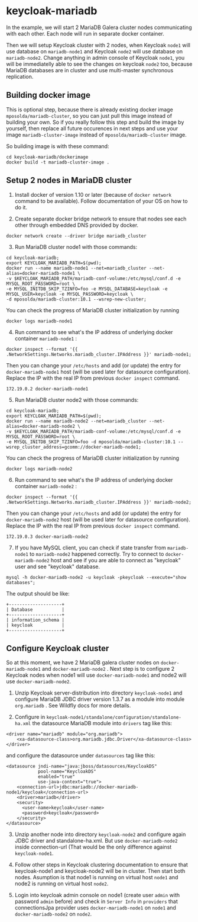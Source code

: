 # keycloak-mariadb

In the example, we will start 2 MariaDB Galera cluster nodes communicating with each other. Each node will run in separate docker container.

Then we will setup Keycloak cluster with 2 nodes, when Keycloak `node1` will use database on `mariadb-node1` and Keycloak `node2` will use database
on `mariadb-node2`. Change anything in admin console of Keycloak `node1`, you will be immediatelly able to see the changes on keycloak `node2` too, because
MariaDB databases are in cluster and use multi-master synchronous replication. 

## Building docker image
 
This is optional step, because there is already existing docker image `mposolda/mariadb-cluster`, so you can just pull this image instead of
building your own. So if you really follow this step and build the image by yourself, then replace all future occurences in next steps and use your
image `mariadb-cluster-image` instead of `mposolda/mariadb-cluster` image.

So building image is with these command:

```
cd keycloak-mariadb/dockerimage
docker build -t mariadb-cluster-image .
```

## Setup 2 nodes in MariaDB cluster

1) Install docker of version 1.10 or later (because of `docker network` command to be available). Follow documentation of your OS on how to do it.


2) Create separate docker bridge network to ensure that nodes see each other through embedded DNS provided by docker.

```
docker network create --driver bridge mariadb_cluster
```

3) Run MariaDB cluster node1 with those commands:

```
cd keycloak-mariadb;
export KEYCLOAK_MARIADB_PATH=$(pwd);
docker run --name mariadb-node1 --net=mariadb_cluster --net-alias=docker-mariadb-node1 \
-v $KEYCLOAK_MARIADB_PATH/mariadb-conf-volume:/etc/mysql/conf.d -e MYSQL_ROOT_PASSWORD=root \
-e MYSQL_INITDB_SKIP_TZINFO=foo -e MYSQL_DATABASE=keycloak -e MYSQL_USER=keycloak -e MYSQL_PASSWORD=keycloak \
-d mposolda/mariadb-cluster:10.1 --wsrep-new-cluster;
```
 
You can check the progress of MariaDB cluster initialization by running

```
docker logs mariadb-node1
```


4) Run command to see what's the IP address of underlying docker container `mariadb-node1` :

```
docker inspect --format '{{ .NetworkSettings.Networks.mariadb_cluster.IPAddress }}' mariadb-node1;
```

Then you can change your `/etc/hosts` and add (or update) the entry for `docker-mariadb-node1` host (will be used later for datasource configuration).
Replace the IP with the real IP from previous `docker inspect` command.

```
172.19.0.2 docker-mariadb-node1
```


5) Run MariaDB cluster node2 with those commands:

```
cd keycloak-mariadb;
export KEYCLOAK_MARIADB_PATH=$(pwd);
docker run --name mariadb-node2 --net=mariadb_cluster --net-alias=docker-mariadb-node2 \
-v $KEYCLOAK_MARIADB_PATH/mariadb-conf-volume:/etc/mysql/conf.d -e MYSQL_ROOT_PASSWORD=root \
-e MYSQL_INITDB_SKIP_TZINFO=foo -d mposolda/mariadb-cluster:10.1 --wsrep_cluster_address=gcomm://docker-mariadb-node1;
```

You can check the progress of MariaDB cluster initialization by running

```
docker logs mariadb-node2
```


6) Run command to see what's the IP address of underlying docker container `mariadb-node2` :

```
docker inspect --format '{{ .NetworkSettings.Networks.mariadb_cluster.IPAddress }}' mariadb-node2;
```
   
Then you can change your `/etc/hosts` and add (or update) the entry for `docker-mariadb-node2` host (will be used later for datasource configuration).
Replace the IP with the real IP from previous `docker inspect` command.
   
```
172.19.0.3 docker-mariadb-node2
```


7) If you have MySQL client, you can check if state transfer from `mariadb-node1` to `mariadb-node2` happened correctly. 
Try to connect to `docker-mariadb-node2` host and see if you are able to connect as "keycloak" user and see "keycloak" database.

```
mysql -h docker-mariadb-node2 -u keycloak -pkeycloak --execute="show databases";
```

The output should be like:

```
+--------------------+
| Database           |
+--------------------+
| information_schema |
| keycloak           |
+--------------------+
```


## Configure Keycloak cluster

So at this moment, we have 2 MariaDB galera cluster nodes on `docker-mariadb-node1` and `docker-mariadb-node2` . Next step is to 
configure 2 Keycloak nodes when node1 will use `docker-mariadb-node1` and node2 will use `docker-mariadb-node2`.
  
1) Unzip Keycloak server-distribution into directory `keycloak-node1` and configure MariaDB JDBC driver version 1.3.7 as a module into module `org.mariadb` . 
See Wildfly docs for more details.
   
2) Configure in `keycloak-node1/standalone/configuration/standalone-ha.xml` the datasource MariaDB module into `drivers` tag like this:

```
<driver name="mariadb" module="org.mariadb">
    <xa-datasource-class>org.mariadb.jdbc.Driver</xa-datasource-class>
</driver>
```

and configure the datasource under `datasources` tag like this:

```
<datasource jndi-name="java:jboss/datasources/KeycloakDS"
            pool-name="KeycloakDS"
            enabled="true"
            use-java-context="true">
    <connection-url>jdbc:mariadb://docker-mariadb-node1/keycloak</connection-url>
    <driver>mariadb</driver>
    <security>
      <user-name>keycloak</user-name>
      <password>keycloak</password>
    </security>
</datasource>
```

3) Unzip another node into directory `keycloak-node2` and configure again JDBC driver and standalone-ha.xml. But use `docker-mariadb-node2` inside connection-url (That would be 
the only difference against `keycloak-node1`. 

4) Follow other steps in Keycloak clustering documentation to ensure that keycloak-node1 and keycloak-node2 will be in cluster. Then start both nodes. 
Asumption is that node1 is running on virtual host `node1` and node2 is running on virtual host `node2`.

5) Login into keycloak admin console on node1 (create user `admin` with password `admin` before) and check in `Server Info` 
in `providers` that connectionsJpa provider uses `docker-mariadb-node1` on `node1` and `docker-mariadb-node2` on `node2`. 

